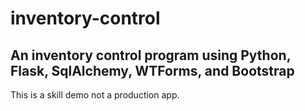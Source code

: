 # inventory-control
An inventory control program using **Python**, **Flask**, **SqlAlchemy**, **WTForms**, and **Bootstrap**
---
This is a skill demo not a production app.
